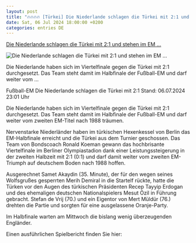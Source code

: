 ```yaml
---
layout: post
title: "🔥🔥🔥🔥 [Türkei] Die Niederlande schlagen die Türkei mit 2:1 und stehen im EM ..."
date: Sat, 06 Jul 2024 18:00:00 +0200
categories: entries DE
---
```

[Die Niederlande schlagen die Türkei mit 2:1 und stehen im EM ...](https://www.tagesschau.de/sport/niederlande-tuerkei-em-fussball-100.html)

![Die Niederlande schlagen die Türkei mit 2:1 und stehen im EM ...](https://images.tagesschau.de/image/4eab4f05-892a-4505-b452-f2490e419dd3/AAABkInJYgc/AAABjwnlFvA/16x9-1280/niederlande-em-102.jpg)

Die Niederlande haben sich im Viertelfinale gegen die Türkei mit 2:1 durchgesetzt. Das Team steht damit im Halbfinale der Fußball-EM und darf weiter vom ...

Fußball-EM Die Niederlande schlagen die Türkei mit 2:1 Stand: 06.07.2024 23:01 Uhr

Die Niederlande haben sich im Viertelfinale gegen die Türkei mit 2:1 durchgesetzt. Das Team steht damit im Halbfinale der Fußball-EM und darf weiter vom zweiten EM-Titel nach 1988 träumen.

Nervenstarke Niederländer haben im türkischen Hexenkessel von Berlin das EM-Halbfinale erreicht und die Türkei aus dem Turnier geschossen. Das Team von Bondscoach Ronald Koeman gewann das hochbrisante Viertelfinale im Berliner Olympiastadion dank einer Leistungssteigerung in der zweiten Halbzeit mit 2:1 (0:1) und darf damit weiter vom zweiten EM-Triumph auf deutschem Boden nach 1988 hoffen.

Ausgerechnet Samet Akaydin (35. Minute), der für den wegen seines Wolfsgrußes gesperrten Merih Demiral in die Startelf rückte, hatte die Türken vor den Augen des türkischen Präsidenten Recep Tayyip Erdogan und des ehemaligen deutschen Nationalspielers Mesut Özil in Führung gebracht. Stefan de Vrij (70.) und ein Eigentor von Mert Müldür (76.) drehten die Partie und sorgten für eine ausgelassene Oranje-Party.

Im Halbfinale warten am Mittwoch die bislang wenig überzeugenden Engländer.

Einen ausführlichen Spielbericht finden Sie hier:

